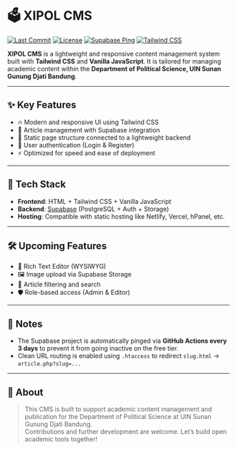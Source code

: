 # 🗳️ XIPOL CMS

[![Last Commit](https://img.shields.io/github/last-commit/xpasqa/xipol-cms?color=blue&style=flat-square)](https://github.com/xpasqa/xipol-cms)
[![License](https://img.shields.io/github/license/xpasqa/xipol-cms?style=flat-square)](LICENSE)
[![Supabase Ping](https://img.shields.io/badge/Supabase%20Ping-Automated-green?style=flat-square)](#)
[![Tailwind CSS](https://img.shields.io/badge/TailwindCSS-v3.x-blue?style=flat-square&logo=tailwind-css)](https://tailwindcss.com)

**XIPOL CMS** is a lightweight and responsive content management system built with **Tailwind CSS** and **Vanilla JavaScript**. It is tailored for managing academic content within the **Department of Political Science, UIN Sunan Gunung Djati Bandung**.

---

## ✨ Key Features

- 🔥 Modern and responsive UI using Tailwind CSS
- 📰 Article management with Supabase integration
- 📁 Static page structure connected to a lightweight backend
- 👤 User authentication (Login & Register)
- ⚡ Optimized for speed and ease of deployment

---

## 🚀 Tech Stack

- **Frontend**: HTML + Tailwind CSS + Vanilla JavaScript
- **Backend**: [Supabase](https://supabase.com) (PostgreSQL + Auth + Storage)
- **Hosting**: Compatible with static hosting like Netlify, Vercel, hPanel, etc.

---

## 🛠️ Upcoming Features

- 📝 Rich Text Editor (WYSIWYG)
- 🖼️ Image upload via Supabase Storage
- 🔎 Article filtering and search
- 🛡️ Role-based access (Admin & Editor)

---

## 📌 Notes

- The Supabase project is automatically pinged via **GitHub Actions every 3 days** to prevent it from going inactive on the free tier.
- Clean URL routing is enabled using `.htaccess` to redirect `slug.html` → `article.php?slug=...`

---

## 🏫 About

> This CMS is built to support academic content management and publication for the Department of Political Science at UIN Sunan Gunung Djati Bandung.  
> Contributions and further development are welcome. Let’s build open academic tools together!
